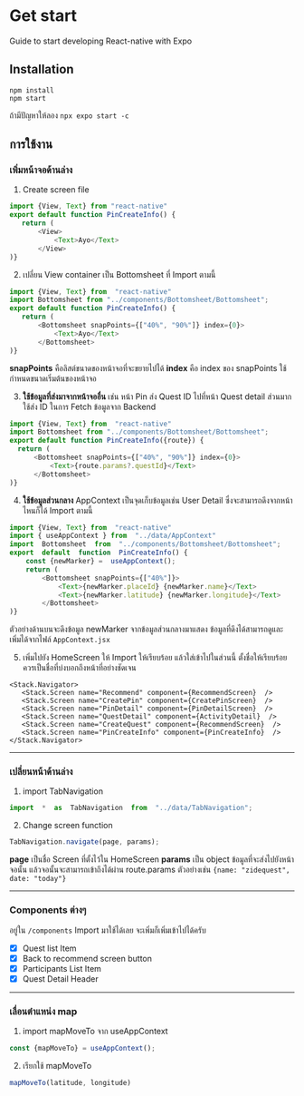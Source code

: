 
# Get start
Guide to start developing React-native with Expo

## Installation
```
npm install
npm start
```
ถ้ามีปัญหาให้ลอง
`npx expo start -c`

## การใช้งาน
### เพิ่มหน้าจอด้านล่าง
 1. Create screen file
 ```js
import {View, Text} from "react-native"
export default function PinCreateInfo() {
	return (
		<View>
			<Text>Ayo</Text>
		</View>
)}
```
 2. เปลี่ยน View container เป็น Bottomsheet ที่ Import ตามนี้
 ```js
import {View, Text} from  "react-native"
import Bottomsheet from "../components/Bottomsheet/Bottomsheet";
export default function PinCreateInfo() {
	return (
		<Bottomsheet snapPoints={["40%", "90%"]} index={0}>
			<Text>Ayo</Text>
		</Bottomsheet>
)}
```
 **snapPoints** คือลิสต์ขนาดของหน้าจอที่จะขยายไปได้
 **index** คือ index ของ snapPoints ใช้กำหนดขนาดเริ่มต้นของหน้าจอ

 3. **ใช้ข้อมูลที่ส่งมาจากหน้าจออื่น** เช่น หน้า Pin ส่ง Quest ID ไปที่หน้า Quest detail ส่วนมากใช้ส่ง ID ในการ Fetch ข้อมูลจาก Backend
  ```js
import {View, Text} from  "react-native"
import Bottomsheet from "../components/Bottomsheet/Bottomsheet";
export default function PinCreateInfo({route}) {
	return (
		<Bottomsheet snapPoints={["40%", "90%"]} index={0}>
			<Text>{route.params?.questId}</Text>
		</Bottomsheet>
)}
```

 4. **ใช้ข้อมูลส่วนกลาง** AppContext เป็นจุดเก็บข้อมูลเช่น User Detail ซึ่งจะสามารถดึงจากหน้าไหนก็ได้ Import ตามนี้
```js
import {View, Text} from  "react-native"
import { useAppContext } from  "../data/AppContext"
import  Bottomsheet  from  "../components/Bottomsheet/Bottomsheet";
export  default  function  PinCreateInfo() {
	const {newMarker} =  useAppContext();
	return (
		<Bottomsheet snapPoints={["40%"]}>
			<Text>{newMarker.placeId} {newMarker.name}</Text>
			<Text>{newMarker.latitude} {newMarker.longitude}</Text>
		</Bottomsheet>
)}
```
ตัวอย่างด้านบนจะดึงข้อมูล newMarker จากข้อมูลส่วนกลางมาแสดง
ข้อมูลที่ดึงได้สามารถดูและเพิ่มได้จากไฟล์ `AppContext.jsx`
  
 5. เพิ่มไปยัง HomeScreen ให้ Import ให้เรียบร้อย แล้วใส่เข้าไปในส่วนนี้ ตั้งชื่อให้เรียบร้อย ควรเป็นชื่อที่บ่งบอกถึงหน้าที่อย่างชัดเจน
 ```
<Stack.Navigator>
	<Stack.Screen name="Recommend" component={RecommendScreen}  />
	<Stack.Screen name="CreatePin" component={CreatePinScreen}  />
	<Stack.Screen name="PinDetail" component={PinDetailScreen}  />
	<Stack.Screen name="QuestDetail" component={ActivityDetail}  />
	<Stack.Screen name="CreateQuest" component={RecommendScreen}  />
	<Stack.Screen name="PinCreateInfo" component={PinCreateInfo}  />
</Stack.Navigator>
```

---  

### เปลี่ยนหน้าด้านล่าง
 1. import TabNavigation
 ```js
import  *  as  TabNavigation  from  "../data/TabNavigation";
```
 2. Change screen function
 ```js
TabNavigation.navigate(page, params);
```
**page** เป็นชื่อ Screen ที่ตั้งไว้ใน HomeScreen
**params** เป็น object ข้อมูลที่จะส่งไปยังหน้าจอนั้น แล้วจอนั้นจะสามารถเข้าถึงได้ผ่าน route.params ตัวอย่างเช่น
`{name: "zidequest", date: "today"}`
 
---

### Components ต่างๆ
อยู่ใน `/components` Import มาใช้ได้เลย จะเพิ่มก็เพิ่มเข้าไปได้ครับ  
- [x] Quest list Item  
- [x] Back to recommend screen button  
- [x] Participants List Item  
- [x] Quest Detail Header  

---  

### เลื่อนตำแหน่ง map
 1. import mapMoveTo จาก useAppContext
 ```js
const {mapMoveTo} = useAppContext();
```
 2. เรียกใช้ mapMoveTo
 ```js
mapMoveTo(latitude, longitude)
```
